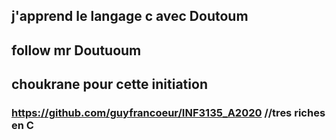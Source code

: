 ## j'apprend le langage c avec Doutoum 
## follow mr Doutuoum 
## choukrane pour cette initiation
### https://github.com/guyfrancoeur/INF3135_A2020 //tres riches en C
